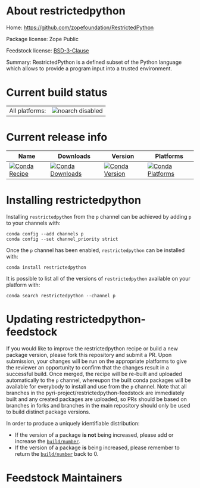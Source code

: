 About restrictedpython
======================

Home: https://github.com/zopefoundation/RestrictedPython

Package license: Zope Public

Feedstock license: [BSD-3-Clause](https://github.com/pyri-project/restrictedpython-feedstock/blob/master/LICENSE.txt)

Summary: RestrictedPython is a defined subset of the Python language which allows to provide a program input into a trusted environment.

Current build status
====================


<table><tr>
    <td>All platforms:</td>
    <td>
      <img src="https://img.shields.io/badge/noarch-disabled-lightgrey.svg" alt="noarch disabled">
    </td>
  </tr>
</table>

Current release info
====================

| Name | Downloads | Version | Platforms |
| --- | --- | --- | --- |
| [![Conda Recipe](https://img.shields.io/badge/recipe-restrictedpython-green.svg)](https://anaconda.org/p/restrictedpython) | [![Conda Downloads](https://img.shields.io/conda/dn/p/restrictedpython.svg)](https://anaconda.org/p/restrictedpython) | [![Conda Version](https://img.shields.io/conda/vn/p/restrictedpython.svg)](https://anaconda.org/p/restrictedpython) | [![Conda Platforms](https://img.shields.io/conda/pn/p/restrictedpython.svg)](https://anaconda.org/p/restrictedpython) |

Installing restrictedpython
===========================

Installing `restrictedpython` from the `p` channel can be achieved by adding `p` to your channels with:

```
conda config --add channels p
conda config --set channel_priority strict
```

Once the `p` channel has been enabled, `restrictedpython` can be installed with:

```
conda install restrictedpython
```

It is possible to list all of the versions of `restrictedpython` available on your platform with:

```
conda search restrictedpython --channel p
```




Updating restrictedpython-feedstock
===================================

If you would like to improve the restrictedpython recipe or build a new
package version, please fork this repository and submit a PR. Upon submission,
your changes will be run on the appropriate platforms to give the reviewer an
opportunity to confirm that the changes result in a successful build. Once
merged, the recipe will be re-built and uploaded automatically to the
`p` channel, whereupon the built conda packages will be available for
everybody to install and use from the `p` channel.
Note that all branches in the pyri-project/restrictedpython-feedstock are
immediately built and any created packages are uploaded, so PRs should be based
on branches in forks and branches in the main repository should only be used to
build distinct package versions.

In order to produce a uniquely identifiable distribution:
 * If the version of a package **is not** being increased, please add or increase
   the [``build/number``](https://docs.conda.io/projects/conda-build/en/latest/resources/define-metadata.html#build-number-and-string).
 * If the version of a package **is** being increased, please remember to return
   the [``build/number``](https://docs.conda.io/projects/conda-build/en/latest/resources/define-metadata.html#build-number-and-string)
   back to 0.

Feedstock Maintainers
=====================



